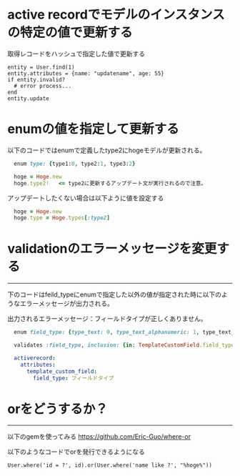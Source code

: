 
# active recordでモデルのインスタンスの特定の値で更新する

取得レコードをハッシュで指定した値で更新する

```
entity = User.find(1)
entity.attributes = {name: "updatename", age: 55}
if entity.invalid?
  # error process...
end
entity.update
```

# enumの値を指定して更新する
以下のコードではenumで定義したtype2にhogeモデルが更新される。

```hoge.rb
  enum type: {type1:0, type2:1, type3:2}
```

```controller.rb
  hoge = Hoge.new
  hoge.type2!   <= type2に更新するアップデート文が実行されるので注意。
```

アップデートしたくない場合は以下ように値を設定する
```controller.rb
  hoge = Hoge.new
  hoge.type = Hoge.types[:type2]
```


# validationのエラーメッセージを変更する
----------------------------------------
下のコードはfeild_typeにenumで指定した以外の値が指定された時に以下のようなエラーメッセージが出力される。

出力されるエラーメッセージ：フィールドタイプが正しくありません。

```template_custom_field.rb
  enum field_type: {type_text: 0, type_text_alphanumeric: 1, type_text_numeric:2, type_text_double:3, type_image:4}

  validates :field_type, inclusion: {in: TemplateCustomField.field_types.keys, message: "が正しくありません。"}
```

```config/locales/ja.yml
  activerecord:
    attributes:
      template_custom_field:
        field_type: フィールドタイプ
```


# orをどうするか？
----------------------------------------
以下のgemを使ってみる
https://github.com/Eric-Guo/where-or

以下のようなコードでorを発行できるようになる
```
User.where('id = ?', id).or(User.where('name like ?', "%hoge%"))
```

